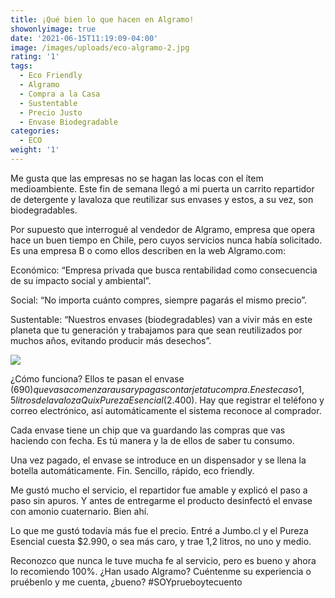 ```yaml
---
title: ¡Qué bien lo que hacen en Algramo!
showonlyimage: true
date: '2021-06-15T11:19:09-04:00'
image: /images/uploads/eco-algramo-2.jpg
rating: '1'
tags:
  - Eco Friendly
  - Algramo
  - Compra a la Casa
  - Sustentable
  - Precio Justo
  - Envase Biodegradable
categories:
  - ECO
weight: '1'
---
```

Me gusta que las empresas no se hagan las locas con el ítem medioambiente. Este fin de semana llegó a mi puerta un carrito repartidor de detergente y lavaloza que reutilizar sus envases y estos, a su vez, son biodegradables.

<!--more-->

Por supuesto que interrogué al vendedor de Algramo, empresa que opera hace un buen tiempo en Chile, pero cuyos servicios nunca había solicitado. Es una empresa B o como ellos describen en la web Algramo.com:



Económico: “Empresa privada que busca rentabilidad como consecuencia de su impacto social y ambiental”.



Social: “No importa cuánto compres, siempre pagarás el mismo precio”.



Sustentable: “Nuestros envases (biodegradables) van a vivir más en este planeta que tu generación y trabajamos para que sean reutilizados por muchos años, evitando producir más desechos”.



![](/images/uploads/eco-algramo-1.jpg)

¿Cómo funciona? Ellos te pasan el envase ($690) que vas a comenzar a usar y pagas con tarjeta tu compra. En este caso 1,5 litros de lavaloza Quix Pureza Esencial ($2.400). Hay que registrar el teléfono y correo electrónico, así automáticamente el sistema reconoce al comprador.



Cada envase tiene un chip que va guardando las compras que vas haciendo con fecha. Es tú manera y la de ellos de saber tu consumo.



Una vez pagado, el envase se introduce en un dispensador y se llena la botella automáticamente. Fin. Sencillo, rápido, eco friendly.



Me gustó mucho el servicio, el repartidor fue amable y explicó el paso a paso sin apuros. Y antes de entregarme el producto desinfectó el envase con amonio cuaternario. Bien ahí.



Lo que me gustó todavía más fue el precio. Entré a Jumbo.cl y el Pureza Esencial cuesta $2.990, o sea más caro, y trae 1,2 litros, no uno y medio.



Reconozco que nunca le tuve mucha fe al servicio, pero es bueno y ahora lo recomiendo 100%. ¿Han usado Algramo? Cuéntenme su experiencia o pruébenlo y me cuenta, ¿bueno? #SOYprueboytecuento
